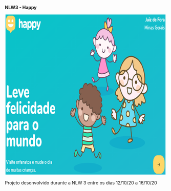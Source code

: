 <b>NLW3 - Happy</b>
<p align="center">
  <img src="https://github.com/alewebcode/nlw3/blob/master/banner_happy.png?raw=true" height="500" width="500" alt="Unform" />
</p>
Projeto desenvolvido durante a NLW 3 entre os dias 12/10/20 a 16/10/20
